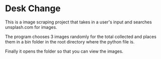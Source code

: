 # Desk Change
 
This is a image scraping project that takes in a user's input and searches unsplash.com for images.

The program chooses 3 images randomly for the total collected and places them in a bin folder in the root directory where the python file is.

Finally it opens the folder so that you can view the images.
